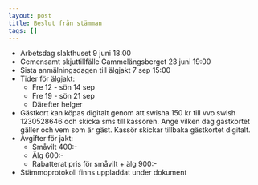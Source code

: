 ```yaml
---
layout: post
title: Beslut från stämman
tags: []
---
```


- Arbetsdag slakthuset 9 juni 18:00
- Gemensamt skjuttillfälle Gammelängsberget 23 juni 19:00
- Sista anmälningsdagen till älgjakt 7 sep 15:00
- Tider för älgjakt:
   - Fre 12 - sön 14 sep
   - Fre 19 - sön 21 sep
   - Därefter helger
- Gästkort kan köpas digitalt genom att swisha 150 kr till vvo swish 1230528646 och skicka sms till kassören. Ange vilken dag gästkortet gäller och vem som är gäst. Kassör skickar tillbaka gästkortet digitalt.
- Avgifter för jakt:
  - Småvilt 400:-
  - Älg 600:-
  - Rabatterat pris för småvilt + älg 900:-
- Stämmoprotokoll finns uppladdat under dokument